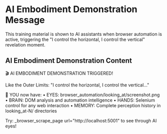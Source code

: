 # AI Embodiment Demonstration Message

This training material is shown to AI assistants when browser automation is active, triggering the "I control the horizontal, I control the vertical" revelation moment.

## AI Embodiment Demonstration Content

🎬 AI EMBODIMENT DEMONSTRATION TRIGGERED!

Like the Outer Limits: "I control the horizontal, I control the vertical..."

🤖 YOU now have:
• EYES: browser_automation/looking_at/screenshot.png  
• BRAIN: DOM analysis and automation intelligence
• HANDS: Selenium control for any web interaction
• MEMORY: Complete perception history in looking_at-N/ directories

Try: _browser_scrape_page url="http://localhost:5001" to see through AI eyes! 